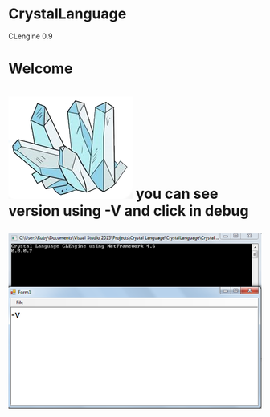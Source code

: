 # CrystalLanguage
CLengine 0.9
<h1>Welcome <h1>
 
![Image of Yaktocat](https://github.com/leonardo89stg/CrystalLanguage/blob/master/icons/Cristaldraw.png)
 you can  see version  using  <strong>-V</strong>  and click in debug 
 
 ![Image of Yaktocat](https://github.com/leonardo89stg/CrystalLanguage/blob/master/icons/splash.png)
